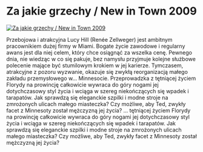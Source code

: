 Za jakie grzechy / New in Town 2009 
=============
[![Za jakie grzechy / New in Town 2009 ](http://vidos.pl/images/player.gif)](http://vidos.pl/za-jakie-grzechy-new-in-town-2009)

 Przebojowa i atrakcyjna Lucy Hill (Renée Zellweger) jest ambitnym pracownikiem dużej firmy w Miami. Bogate życie zawodowe i regularny awans jest dla niej celem, który chce osiągnąć za wszelka cenę. Pewnego dnia, nie wiedząc w co się pakuje, bez namysłu przyjmuje kolejne służbowe polecenie mające być stumilowym krokiem w jej karierze. Tymczasem, atrakcyjne z pozoru wyzwanie, okazuje się zwykłą reorganizacją małego zakładu przemysłowego w... Minnesocie. Przeprowadzka z tętniącej życiem Florydy na prowincję całkowicie wywraca do góry nogami jej dotychczasowy styl życia i wciąga w szereg niekończących się wpadek i tarapatów. Jak sprawdzą się eleganckie szpilki i modne stroje na zmrożonych ulicach małego miasteczka? Czy możliwe, aby Ted, zwykły facet z Minnesoty został mężczyzną jej życia?  ... tętniącej życiem Florydy na prowincję całkowicie wywraca do góry nogami jej dotychczasowy styl życia i wciąga w szereg niekończących się wpadek i tarapatów. Jak sprawdzą się eleganckie szpilki i modne stroje na zmrożonych ulicach małego miasteczka? Czy możliwe, aby Ted, zwykły facet z Minnesoty został mężczyzną jej życia?
